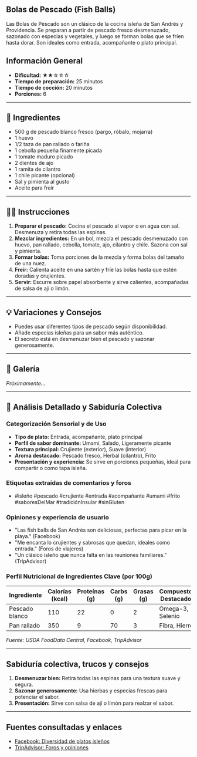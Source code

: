 ## Bolas de Pescado (Fish Balls)

Las Bolas de Pescado son un clásico de la cocina isleña de San Andrés y Providencia. Se preparan a partir de pescado fresco desmenuzado, sazonado con especias y vegetales, y luego se forman bolas que se fríen hasta dorar. Son ideales como entrada, acompañante o plato principal.

## Información General

* **Dificultad:** ★★☆☆☆
* **Tiempo de preparación:** 25 minutos
* **Tiempo de cocción:** 20 minutos
* **Porciones:** 6

---

## 📝 Ingredientes

- 500 g de pescado blanco fresco (pargo, róbalo, mojarra)
- 1 huevo
- 1/2 taza de pan rallado o fariña
- 1 cebolla pequeña finamente picada
- 1 tomate maduro picado
- 2 dientes de ajo
- 1 ramita de cilantro
- 1 chile picante (opcional)
- Sal y pimienta al gusto
- Aceite para freír

---

## 👨‍🍳 Instrucciones

1. **Preparar el pescado:** Cocina el pescado al vapor o en agua con sal. Desmenuza y retira todas las espinas.
2. **Mezclar ingredientes:** En un bol, mezcla el pescado desmenuzado con huevo, pan rallado, cebolla, tomate, ajo, cilantro y chile. Sazona con sal y pimienta.
3. **Formar bolas:** Toma porciones de la mezcla y forma bolas del tamaño de una nuez.
4. **Freír:** Calienta aceite en una sartén y fríe las bolas hasta que estén doradas y crujientes.
5. **Servir:** Escurre sobre papel absorbente y sirve calientes, acompañadas de salsa de ají o limón.

---

## 💡 Variaciones y Consejos

* Puedes usar diferentes tipos de pescado según disponibilidad.
* Añade especias isleñas para un sabor más auténtico.
* El secreto está en desmenuzar bien el pescado y sazonar generosamente.

---

## 📸 Galería

*Próximamente...*

---

## 🔬 Análisis Detallado y Sabiduría Colectiva

### Categorización Sensorial y de Uso

- **Tipo de plato:** Entrada, acompañante, plato principal
- **Perfil de sabor dominante:** Umami, Salado, Ligeramente picante
- **Textura principal:** Crujiente (exterior), Suave (interior)
- **Aroma destacado:** Pescado fresco, Herbal (cilantro), Frito
- **Presentación y experiencia:** Se sirve en porciones pequeñas, ideal para compartir o como tapa isleña.

### Etiquetas extraídas de comentarios y foros

- #isleño #pescado #crujiente #entrada #acompañante #umami #frito #saboresDelMar #tradiciónInsular #sinGluten

### Opiniones y experiencia de usuario

- "Las fish balls de San Andrés son deliciosas, perfectas para picar en la playa." (Facebook)
- "Me encanta lo crujientes y sabrosas que quedan, ideales como entrada." (Foros de viajeros)
- "Un clásico isleño que nunca falta en las reuniones familiares." (TripAdvisor)

### Perfil Nutricional de Ingredientes Clave (por 100g)

| Ingrediente      | Calorías (kcal) | Proteínas (g) | Carbs (g) | Grasas (g) | Compuestos Destacados |
|------------------|-----------------|--------------|-----------|------------|----------------------|
| Pescado blanco   | 110             | 22           | 0         | 2          | Omega-3, Selenio     |
| Pan rallado      | 350             | 9            | 70        | 3          | Fibra, Hierro        |

*Fuente: USDA FoodData Central, Facebook, TripAdvisor*

---

## Sabiduría colectiva, trucos y consejos

1. **Desmenuzar bien:** Retira todas las espinas para una textura suave y segura.
2. **Sazonar generosamente:** Usa hierbas y especias frescas para potenciar el sabor.
3. **Presentación:** Sirve con salsa de ají o limón para realzar el sabor.

---

## Fuentes consultadas y enlaces

- [Facebook: Diversidad de platos isleños](https://www.facebook.com/ViajarOlimpica/videos/san-andr%C3%A9s-sin-duda-alguna-tiene-diversidad-de-platos-en-su-gastronom%C3%ADa-tal-es-e/5683439221673745/)
- [TripAdvisor: Foros y opiniones](https://www.tripadvisor.com.ar/ShowTopic-g297482-i3902-k7119826-Comidas_tipicas-San_Andres_Island_San_Andres_and_Providencia_Department.html)
